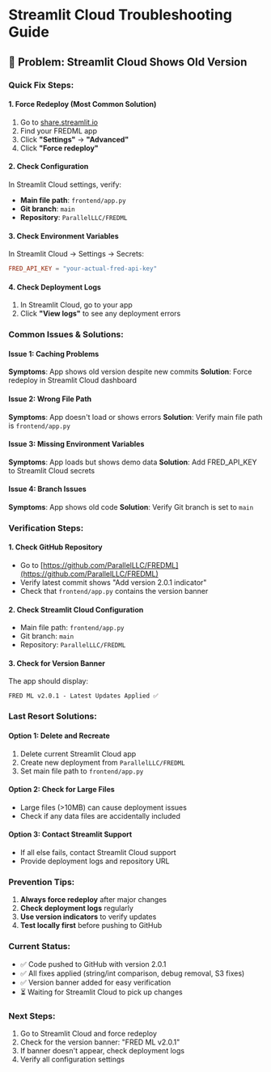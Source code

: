 # Streamlit Cloud Troubleshooting Guide

## 🚨 Problem: Streamlit Cloud Shows Old Version

### **Quick Fix Steps:**

#### **1. Force Redeploy (Most Common Solution)**
1. Go to [share.streamlit.io](https://share.streamlit.io)
2. Find your FREDML app
3. Click **"Settings"** → **"Advanced"**
4. Click **"Force redeploy"**

#### **2. Check Configuration**
In Streamlit Cloud settings, verify:
- **Main file path**: `frontend/app.py`
- **Git branch**: `main`
- **Repository**: `ParallelLLC/FREDML`

#### **3. Check Environment Variables**
In Streamlit Cloud → Settings → Secrets:
```toml
FRED_API_KEY = "your-actual-fred-api-key"
```

#### **4. Check Deployment Logs**
1. In Streamlit Cloud, go to your app
2. Click **"View logs"** to see any deployment errors

### **Common Issues & Solutions:**

#### **Issue 1: Caching Problems**
**Symptoms**: App shows old version despite new commits
**Solution**: Force redeploy in Streamlit Cloud dashboard

#### **Issue 2: Wrong File Path**
**Symptoms**: App doesn't load or shows errors
**Solution**: Verify main file path is `frontend/app.py`

#### **Issue 3: Missing Environment Variables**
**Symptoms**: App loads but shows demo data
**Solution**: Add FRED_API_KEY to Streamlit Cloud secrets

#### **Issue 4: Branch Issues**
**Symptoms**: App shows old code
**Solution**: Verify Git branch is set to `main`

### **Verification Steps:**

#### **1. Check GitHub Repository**
- Go to [https://github.com/ParallelLLC/FREDML](https://github.com/ParallelLLC/FREDML)
- Verify latest commit shows "Add version 2.0.1 indicator"
- Check that `frontend/app.py` contains the version banner

#### **2. Check Streamlit Cloud Configuration**
- Main file path: `frontend/app.py`
- Git branch: `main`
- Repository: `ParallelLLC/FREDML`

#### **3. Check for Version Banner**
The app should display:
```
FRED ML v2.0.1 - Latest Updates Applied ✅
```

### **Last Resort Solutions:**

#### **Option 1: Delete and Recreate**
1. Delete current Streamlit Cloud app
2. Create new deployment from `ParallelLLC/FREDML`
3. Set main file path to `frontend/app.py`

#### **Option 2: Check for Large Files**
- Large files (>10MB) can cause deployment issues
- Check if any data files are accidentally included

#### **Option 3: Contact Streamlit Support**
- If all else fails, contact Streamlit Cloud support
- Provide deployment logs and repository URL

### **Prevention Tips:**

1. **Always force redeploy** after major changes
2. **Check deployment logs** regularly
3. **Use version indicators** to verify updates
4. **Test locally first** before pushing to GitHub

### **Current Status:**
- ✅ Code pushed to GitHub with version 2.0.1
- ✅ All fixes applied (string/int comparison, debug removal, S3 fixes)
- ✅ Version banner added for easy verification
- ⏳ Waiting for Streamlit Cloud to pick up changes

### **Next Steps:**
1. Go to Streamlit Cloud and force redeploy
2. Check for the version banner: "FRED ML v2.0.1"
3. If banner doesn't appear, check deployment logs
4. Verify all configuration settings 